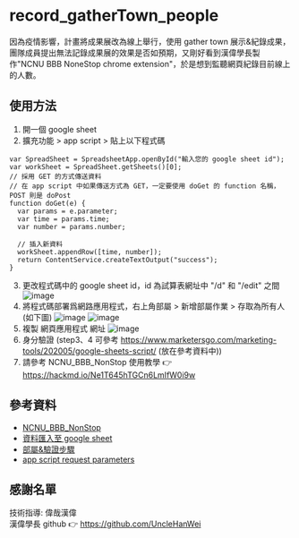 # record_gatherTown_people
因為疫情影響，計畫將成果展改為線上舉行，使用 gather town 展示&紀錄成果，團隊成員提出無法記錄成果展的效果是否如預期，又剛好看到漢偉學長製作"NCNU BBB NoneStop chrome extension"，於是想到監聽網頁紀錄目前線上的人數。
## 使用方法
1. 開一個 google sheet
2. 擴充功能 > app script > 貼上以下程式碼
```javascript=
var SpreadSheet = SpreadsheetApp.openById("輸入您的 google sheet id");
var workSheet = SpreadSheet.getSheets()[0];
// 採用 GET 的方式傳送資料
// 在 app script 中如果傳送方式為 GET，一定要使用 doGet 的 function 名稱，POST 則是 doPost
function doGet(e) {
  var params = e.parameter;
  var time = params.time;
  var number = params.number;

  // 插入新資料
  workSheet.appendRow([time, number]);
  return ContentService.createTextOutput("success");
}
```
3. 更改程式碼中的 google sheet id，id 為試算表網址中 "/d" 和 "/edit" 之間
![image](https://user-images.githubusercontent.com/82037691/153189661-502d90df-b02a-4d75-b3b2-a42f67b7b42e.png)
4. 將程式碼部署爲網路應用程式，右上角部屬 > 新增部屬作業 > 存取為所有人(如下圖)
![image](https://user-images.githubusercontent.com/82037691/153187043-a2fb5d83-47ad-4f2d-965e-fafd40906a7f.png)
![image](https://user-images.githubusercontent.com/82037691/153187288-ebbdb6e0-0a2c-49d1-921b-16a423323511.png)
5. 複製 網頁應用程式 網址
![image](https://user-images.githubusercontent.com/82037691/153190157-1b8ace55-f60c-4e9f-8213-dc57f3adf776.png)
6. 身分驗證
(step3、4 可參考 https://www.marketersgo.com/marketing-tools/202005/google-sheets-script/ (放在參考資料中))
7. 請參考 NCNU_BBB_NonStop 使用教學 :point_right: https://hackmd.io/Ne1T645hTGCn6LmIfW0i9w

## 參考資料
- [NCNU_BBB_NonStop](https://github.com/UncleHanWei/NCNU_BBB_NonStop)
- [資料匯入至 google sheet](https://medium.com/unalai/%E5%AF%AB%E7%B5%A6%E7%B4%94%E5%89%8D%E7%AB%AF-%E8%AE%93-google-sheets-%E7%95%B6%E4%BD%A0%E7%9A%84%E5%BE%8C%E7%AB%AF%E5%AE%8C%E6%88%90%E5%AF%AB%E5%85%A5%E5%8A%9F%E8%83%BD-715799e5e013)
- [部屬&驗證步驟](https://www.marketersgo.com/marketing-tools/202005/google-sheets-script/)
- [app script request parameters](https://developers.google.com/apps-script/guides/web#url_parameters)
## 感謝名單
技術指導: 偉哉漢偉 <br/>
漢偉學長 github :point_right: https://github.com/UncleHanWei
